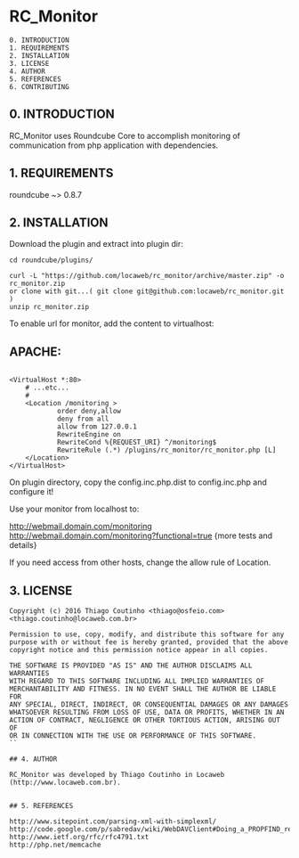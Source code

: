 # RC_Monitor

    0. INTRODUCTION
    1. REQUIREMENTS
    2. INSTALLATION
    3. LICENSE
    4. AUTHOR
    5. REFERENCES
    6. CONTRIBUTING


## 0. INTRODUCTION

RC_Monitor uses Roundcube Core to accomplish monitoring of communication from php application with dependencies.


## 1. REQUIREMENTS

roundcube ~> 0.8.7


## 2. INSTALLATION

Download the plugin and extract into plugin dir:

```
cd roundcube/plugins/

curl -L "https://github.com/locaweb/rc_monitor/archive/master.zip" -o rc_monitor.zip
or clone with git...( git clone git@github.com:locaweb/rc_monitor.git )
unzip rc_monitor.zip
```

To enable url for monitor, add the content to virtualhost:

## APACHE:

```

<VirtualHost *:80>
    # ...etc...
    #
    <Location /monitoring >
            order deny,allow
            deny from all
            allow from 127.0.0.1
            RewriteEngine on
            RewriteCond %{REQUEST_URI} ^/monitoring$
            RewriteRule (.*) /plugins/rc_monitor/rc_monitor.php [L]
    </Location>
</VirtualHost>

```


On plugin directory, copy the config.inc.php.dist to config.inc.php and configure it!

Use your monitor from localhost to:

http://webmail.domain.com/monitoring
http://webmail.domain.com/monitoring?functional=true {more tests and details}

If you need access from other hosts, change the allow rule of Location.


## 3. LICENSE

```
Copyright (c) 2016 Thiago Coutinho <thiago@osfeio.com>
<thiago.coutinho@locaweb.com.br>

Permission to use, copy, modify, and distribute this software for any
purpose with or without fee is hereby granted, provided that the above
copyright notice and this permission notice appear in all copies.

THE SOFTWARE IS PROVIDED "AS IS" AND THE AUTHOR DISCLAIMS ALL WARRANTIES
WITH REGARD TO THIS SOFTWARE INCLUDING ALL IMPLIED WARRANTIES OF
MERCHANTABILITY AND FITNESS. IN NO EVENT SHALL THE AUTHOR BE LIABLE FOR
ANY SPECIAL, DIRECT, INDIRECT, OR CONSEQUENTIAL DAMAGES OR ANY DAMAGES
WHATSOEVER RESULTING FROM LOSS OF USE, DATA OR PROFITS, WHETHER IN AN
ACTION OF CONTRACT, NEGLIGENCE OR OTHER TORTIOUS ACTION, ARISING OUT OF
OR IN CONNECTION WITH THE USE OR PERFORMANCE OF THIS SOFTWARE.
``

## 4. AUTHOR

RC_Monitor was developed by Thiago Coutinho in Locaweb
(http://www.locaweb.com.br).


## 5. REFERENCES

http://www.sitepoint.com/parsing-xml-with-simplexml/
http://code.google.com/p/sabredav/wiki/WebDAVClient#Doing_a_PROPFIND_request
http://www.ietf.org/rfc/rfc4791.txt
http://php.net/memcache
